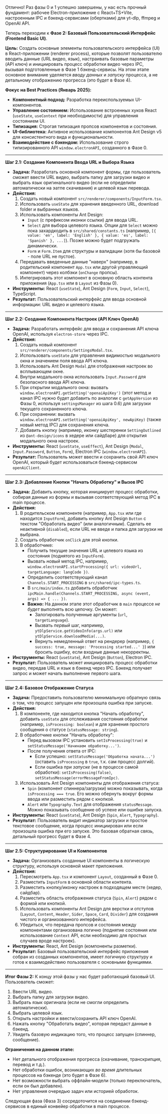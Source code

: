 Отлично! Раз фазы 0 и 1 успешно завершены, у нас есть прочный фундамент: рабочее Electron-приложение с React+TS+Vite, настроенным IPC и бэкенд-сервисами (обертками) для yt-dlp, ffmpeg и OpenAI API.

Теперь переходим к **Фазе 2: Базовый Пользовательский Интерфейс (Frontend Basic UI)**.

**Цель:** Создать основные элементы пользовательского интерфейса (UI) в React-приложении (renderer process), которые позволят пользователю вводить данные (URL видео, язык), настраивать базовые параметры (API ключ) и инициировать процесс обработки видео через IPC, вызывая подготовленные в Фазе 1 бэкенд-сервисы. На этом этапе основное внимание уделяется *вводу данных* и *запуску* процесса, а не детальному отображению прогресса (это будет в Фазе 4).

**Фокус на Best Practices (Январь 2025):**
*   **Компонентный подход:** Разработка переиспользуемых UI-компонентов.
*   **Управление состоянием:** Использование встроенных хуков React (`useState`, `useContext` при необходимости) для управления состоянием UI.
*   **Типизация:** Строгая типизация пропсов компонентов и состояния.
*   **UI-библиотека:** Активное использование компонентов Ant Design v5 для консистентного вида и функциональности.
*   **Взаимодействие с бэкендом:** Использование строго типизированного API `window.electronAPI`, созданного в Фазе 0.

---

**Шаг 2.1: Создание Компонента Ввода URL и Выбора Языка**

*   **Задача:** Разработать основной компонент формы, где пользователь сможет ввести URL видео, выбрать папку для загрузки видео и выбрать язык оригинального видео (если не определили автоматически на эатпе скачивания) и целевой язык перевода.
*   **Действия:**
    1.  Создать новый компонент `src/renderer/components/InputForm.tsx`.
    2.  Использовать `useState` для хранения введенного URL, download folder и выбранных языков.
    3.  Использовать компоненты Ant Design:
        *   `Input` (с префиксом иконки ссылки) для ввода URL.
        *   `Select` для выбора целевого языка. Опции для `Select` можно пока захардкодить в `src/shared/constants.ts` (например, `[{ value: 'en', label: 'English' }, { value: 'es', label: 'Spanish' }, ...]`). Позже можно будет подгружать динамически.
        *   `Form` и `Form.Item` для структуры и валидации (хотя бы базовой - поле URL не пустое).
    4.  Передавать введенные данные "наверх" (например, в родительский компонент `App.tsx` или другой управляющий компонент) через колбэки (`onChange` пропсы).
    5.  Интегрировать этот компонент в основную область контента приложения (`App.tsx` или в `Layout` из Фазы 0).
*   **Инструменты:** React (`useState`), Ant Design (`Form`, `Input`, `Select`), TypeScript.
*   **Результат:** Пользовательский интерфейс для ввода основной информации: URL видео и целевого языка.

---

**Шаг 2.2: Создание Компонента Настроек (API Ключ OpenAI)**

*   **Задача:** Разработать интерфейс для ввода и сохранения API ключа OpenAI, используя `electron-store` через IPC.
*   **Действия:**
    1.  Создать новый компонент `src/renderer/components/SettingsModal.tsx`.
    2.  Использовать `useState` для управления видимостью модального окна и значением поля ввода API ключа.
    3.  Использовать Ant Design `Modal` для отображения настроек во всплывающем окне.
    4.  Внутри модального окна использовать `Input.Password` для безопасного ввода API ключа.
    5.  При открытии модального окна: вызвать `window.electronAPI.getSetting('openaiApiKey')` (этот метод и канал IPC нужно будет добавить по аналогии с `getAppVersion` из Фазы 0, используя `settingsManager` из шага 0.6) для загрузки текущего сохраненного ключа.
    6.  При сохранении: вызвать `window.electronAPI.setSetting('openaiApiKey', newApiKey)` (также новый метод IPC) для сохранения ключа.
    7.  Добавить кнопку (например, иконку шестеренки `SettingOutlined` из `@ant-design/icons` в хедере или сайдбаре) для открытия модального окна настроек.
*   **Инструменты:** React (`useState`, `useEffect`), Ant Design (`Modal`, `Input.Password`, `Button`, `Form`), Electron IPC (`window.electronAPI`).
*   **Результат:** Пользователь может ввести и сохранить свой API ключ OpenAI, который будет использоваться бэкенд-сервисом `openAiClient`.

---

**Шаг 2.3: Добавление Кнопки "Начать Обработку" и Вызов IPC**

*   **Задача:** Добавить кнопку, которая инициирует процесс обработки, собирая данные из формы и вызывая соответствующий метод IPC в main процессе.
*   **Действия:**
    1.  В родительском компоненте (например, `App.tsx` или где находится `InputForm`), добавить кнопку Ant Design `Button` с текстом "Обработать видео" (или аналогичным). Сделать ее неактивной (`disabled`), если URL не введе и папка для загрузки не выбрана.
    2.  Создать обработчик `onClick` для этой кнопки.
    3.  В обработчике:
        *   Получить текущие значения URL и целевого языка из состояния (поднятого из `InputForm`).
        *   Вызвать *новый* метод IPC, например, `window.electronAPI.startProcessing({ url: videoUrl, targetLanguage: langCode })`.
        *   Определить соответствующий канал `Channels.START_PROCESSING` в `src/shared/ipc-types.ts`.
        *   В `src/main/index.ts` добавить обработчик `ipcMain.handle(Channels.START_PROCESSING, async (event, args) => { ... })`.
        *   **Важно:** На данном этапе этот обработчик в `main` процессе *не будет* выполнять всю цепочку. Он может:
            *   Залогировать полученные аргументы (`url`, `targetLanguage`).
            *   Вызвать *первый* шаг, например, `ytDlpService.getVideoInfo(args.url)` или `ytDlpService.downloadMedia(...)`.
            *   Вернуть немедленный ответ на рендерер (например, `{ success: true, message: 'Processing started...' }`) или бросить ошибку, если входные данные некорректны.
*   **Инструменты:** React (`useState`), Ant Design (`Button`), Electron IPC.
*   **Результат:** Пользователь может инициировать процесс обработки видео, передав URL и язык в бэкенд через IPC. Бэкенд получает запрос и может начать выполнение первого шага.

---

**Шаг 2.4: Базовое Отображение Статуса**

*   **Задача:** Предоставить пользователю минимальную обратную связь о том, что процесс запущен или произошла ошибка при запуске.
*   **Действия:**
    1.  В компоненте, где находится кнопка "Начать обработку", добавить `useState` для отслеживания состояния обработки (например, `isProcessing: boolean`) и для хранения простого сообщения о статусе (`statusMessage: string`).
    2.  В обработчике кнопки "Начать обработку":
        *   Перед вызовом IPC установить `setIsProcessing(true)` и `setStatusMessage('Начинаем обработку...')`.
        *   После получения ответа от IPC:
            *   Если успешно: `setStatusMessage('Обработка начата...')` (оставить `isProcessing` в `true`, т.к. сам процесс долгий).
            *   Если ошибка при *запуске* (не в процессе самой обработки): `setIsProcessing(false)`, `setStatusMessage(errorMessageFromIpc)`.
    3.  Использовать Ant Design компоненты для отображения статуса:
        *   `Spin` (компонент спиннера/загрузки) можно показывать, когда `isProcessing === true`. Его можно обернуть вокруг формы ввода или разместить рядом с кнопкой.
        *   `Alert` или `Typography.Text` для отображения `statusMessage`. Можно показывать сообщение об успехе или ошибке запуска.
*   **Инструменты:** React (`useState`), Ant Design (`Spin`, `Alert`, `Typography`).
*   **Результат:** Пользователь видит индикатор загрузки и простое текстовое сообщение, когда процесс инициирован или если произошла ошибка при его запуске. Это базовая обратная связь, детальный прогресс будет в Фазе 4.

---

**Шаг 2.5: Структурирование UI и Компонентов**

*   **Задача:** Организовать созданные UI компоненты в логическую структуру, используя основной макет приложения.
*   **Действия:**
    1.  Пересмотреть `App.tsx` и компонент `Layout`, созданный в Фазе 0.
    2.  Разместить `InputForm` в основной области контента.
    3.  Разместить кнопку/иконку настроек в подходящем месте (хедер, сайдбар).
    4.  Разместить область отображения статуса (`Spin`, `Alert`) рядом с формой или кнопкой.
    5.  Использовать компоненты Ant Design для верстки и отступов (`Layout`, `Content`, `Header`, `Sider`, `Space`, `Card`, `Divider`) для создания чистого и организованного интерфейса.
    6.  Убедиться, что передача пропсов и состояния между компонентами организована логично (поднятие состояния или использование `Context` API, если необходимо для простых случаев вроде настроек).
*   **Инструменты:** React, Ant Design (компоненты разметки).
*   **Результат:** Базовый пользовательский интерфейс приложения собран из созданных компонентов, имеет логичную структуру и готов к взаимодействию пользователя с основными функциями.

---

**Итог Фазы 2:**
К концу этой фазы у нас будет работающий базовый UI. Пользователь сможет:
1.  Ввести URL видео.
2.  Выбрать папку для загрузки видео.
3.  Выбрать язык оригинала (если не смогли определить автоматически). 
2.  Выбрать целевой язык.
3.  Открыть настройки и ввести/сохранить API ключ OpenAI.
4.  Нажать кнопку "Обработать видео", которая передаст данные в бэкенд.
5.  Увидеть базовую индикацию того, что процесс запущен (спиннер, сообщение).

**Ограничения на данном этапе:**
*   Нет детального отображения прогресса (скачивание, транскрипция, перевод и т.д.).
*   Нет обработки ошибок, возникающих *во время* длительных процессов на бэкенде (это будет в Фазе 6).
*   Нет возможности выбрать оффлайн-модели (только переключатель, если он был добавлен).
*   Нет управления очередью задач или историей обработок.

Следующая фаза (Фаза 3) сосредоточится на соединении бэкенд-сервисов в единый конвейер обработки в main процессе.